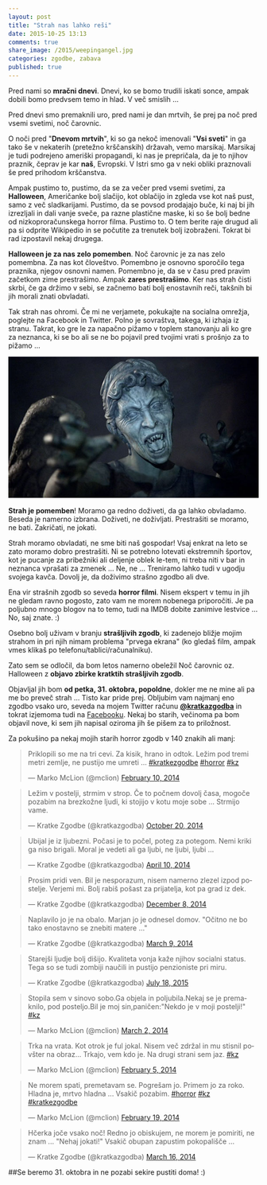 ```yaml
---
layout: post
title: "Strah nas lahko reši"
date: 2015-10-25 13:13
comments: true
share_image: /2015/weepingangel.jpg
categories: zgodbe, zabava
published: true
---
```


Pred nami so **mračni dnevi**. Dnevi, ko se bomo trudili iskati sonce, ampak dobili bomo predvsem temo in hlad. V več smislih …

Pred dnevi smo premaknili uro, pred nami je dan mrtvih, še prej pa noč pred vsemi svetimi, noč čarovnic.

O noči pred "**Dnevom mrtvih**", ki so ga nekoč imenovali "**Vsi sveti**" in ga tako še v nekaterih (pretežno krščanskih) državah, vemo marsikaj. Marsikaj je tudi podrejeno ameriški propagandi, ki nas je prepričala, da je to njihov praznik, čeprav je kar **naš**, Evropski. V Istri smo ga v neki obliki praznovali še pred prihodom krščanstva. 

Ampak pustimo to, pustimo, da se za večer pred vsemi svetimi, za **Halloween**, Američanke bolj slačijo, kot oblačijo in zgleda vse kot naš pust, samo z več sladkarijami. Pustimo, da se povsod prodajajo buče, ki naj bi jih izrezljali in dali vanje sveče, pa razne plastične maske, ki so še bolj bedne od nizkoproračunskega horror filma. Pustimo to. O tem berite raje drugud ali pa si odprite Wikipedio in se počutite za trenutek bolj izobraženi. Tokrat bi rad izpostavil nekaj drugega.

**Halloween je za nas zelo pomemben**. Noč čarovnic je za nas zelo pomembna. Za nas kot človeštvo. Pomembno je osnovno sporočilo tega praznika, njegov osnovni namen. Pomembno je, da se v času pred pravim začetkom zime prestrašimo. Ampak **zares prestrašimo**. Ker nas strah čisti skrbi, če ga držimo v sebi, se začnemo bati bolj enostavnih reči, takšnih bi jih morali znati obvladati. 

Tak strah nas ohromi. Če mi ne verjamete, pokukajte na socialna omrežja, poglejte na Facebook in Twitter. Polno je sovraštva, takega, ki izhaja iz stranu. Takrat, ko gre le za napačno pižamo v toplem stanovanju ali ko gre za neznanca, ki se bo ali se ne bo pojavil pred tvojimi vrati s prošnjo za to pižamo ...

![image](/images/2015/weepingangel.jpg)

**Strah je pomemben**! Moramo ga redno doživeti, da ga lahko obvladamo. Beseda je namerno izbrana. Doživeti, ne doživljati. Prestrašiti se moramo, ne bati. Zakričati, ne jokati. 

Strah moramo obvladati, ne sme biti naš gospodar! Vsaj enkrat na leto se zato moramo dobro prestrašiti. Ni se potrebno lotevati ekstremnih športov, kot je pucanje za pribežniki ali deljenje oblek le-tem, ni treba niti v bar in neznanca vprašati za zmenek … Ne, ne … Treniramo lahko tudi v ugodju svojega kavča. Dovolj je, da doživimo strašno zgodbo ali dve.

Ena vir strašnih zgodb so seveda **horror filmi**. Nisem ekspert v temu in jih ne gledam ravno pogosto, zato vam ne morem nobenega priporočiti. Je pa poljubno mnogo blogov na to temo, tudi na IMDB dobite zanimive lestvice … No, saj znate. :)

Osebno bolj uživam v branju **strašljivih zgodb**, ki zadenejo bližje mojim strahom in pri njih nimam problema "prvega ekrana" (ko gledaš film, ampak vmes klikaš po telefonu/tablici/računalniku).

Zato sem se odločil, da bom letos namerno obeležil Noč čarovnic oz. Halloween z **objavo zbirke kratktih strašljivih zgodb**. 

Objavljal jih bom **od petka, 31. oktobra, popoldne**, dokler me ne mine ali pa me bo preveč strah ... Tisto kar pride prej. Obljubim vam najmanj eno zgodbo vsako uro, seveda na mojem Twitter računu **[@kratkazgodba](https://twitter.com/kratkazgodba)** in tokrat izjemoma tudi na [Facebooku](https://www.facebook.com/kratkazgodba). Nekaj bo starih, večinoma pa bom objavil nove, ki sem jih napisal oziroma jih še pišem za to priložnost.

Za pokušino pa nekaj mojih starih horror zgodb v 140 znakih ali manj: 

<blockquote class="twitter-tweet" lang="en"><p lang="sl" dir="ltr">Priklopili so me na tri cevi. Za kisik, hrano in odtok. Ležim pod tremi metri zemlje, ne pustijo me umreti ... <a href="https://twitter.com/hashtag/kratkezgodbe?src=hash">#kratkezgodbe</a> <a href="https://twitter.com/hashtag/horror?src=hash">#horror</a> <a href="https://twitter.com/hashtag/kz?src=hash">#kz</a></p>&mdash; Marko McLion (@mclion) <a href="https://twitter.com/mclion/status/432827584926449664">February 10, 2014</a></blockquote> 

<blockquote class="twitter-tweet" lang="en"><p lang="sl" dir="ltr">Ležim v postelji, strmim v strop. Če to počnem dovolj časa, mogoče pozabim na brezkožne ljudi, ki stojijo v kotu moje sobe ... Strmijo vame.</p>&mdash; Kratke Zgodbe (@kratkazgodba) <a href="https://twitter.com/kratkazgodba/status/524091446815891456">October 20, 2014</a></blockquote> 

<blockquote class="twitter-tweet" lang="en"><p lang="sl" dir="ltr">Ubijal je iz ljubezni. Počasi je to počel, poteg za potegom. Nemi kriki ga niso brigali. Moral je vedeti ali ga ljubi, ne ljubi, ljubi …</p>&mdash; Kratke Zgodbe (@kratkazgodba) <a href="https://twitter.com/kratkazgodba/status/454246194303500288">April 10, 2014</a></blockquote> 

<blockquote class="twitter-tweet" lang="en"><p lang="sl" dir="ltr">Prosim pridi ven. Bil je nesporazum, nisem namerno zlezel izpod postelje. Verjemi mi. Bolj rabiš pošast za prijatelja, kot pa grad iz dek.</p>&mdash; Kratke Zgodbe (@kratkazgodba) <a href="https://twitter.com/kratkazgodba/status/542034695295213568">December 8, 2014</a></blockquote> 

<blockquote class="twitter-tweet" lang="en"><p lang="sl" dir="ltr">Naplavilo jo je na obalo. Marjan jo je odnesel domov. &quot;Očitno ne bo tako enostavno se znebiti matere ...&quot;</p>&mdash; Kratke Zgodbe (@kratkazgodba) <a href="https://twitter.com/kratkazgodba/status/442632315785576448">March 9, 2014</a></blockquote> 

<blockquote class="twitter-tweet" lang="en"><p lang="sl" dir="ltr">Starejši ljudje bolj dišijo. Kvaliteta vonja kaže njihov socialni status. Tega so se tudi zombiji naučili in pustijo penzioniste pri miru.</p>&mdash; Kratke Zgodbe (@kratkazgodba) <a href="https://twitter.com/kratkazgodba/status/622444159350272000">July 18, 2015</a></blockquote> 

<blockquote class="twitter-tweet" lang="en"><p lang="sl" dir="ltr">Stopila sem v sinovo sobo.Ga objela in poljubila.Nekaj se je premaknilo, pod posteljo.Bil je moj sin,paničen:&quot;Nekdo je v moji postelji!&quot; <a href="https://twitter.com/hashtag/kz?src=hash">#kz</a></p>&mdash; Marko McLion (@mclion) <a href="https://twitter.com/mclion/status/440229822636519424">March 2, 2014</a></blockquote> 

<blockquote class="twitter-tweet" lang="en"><p lang="sl" dir="ltr">Trka na vrata. Kot otrok je ful jokal. Nisem več zdržal in mu stisnil povšter na obraz... &#10;Trkajo, vem kdo je. Na drugi strani sem jaz. <a href="https://twitter.com/hashtag/kz?src=hash">#kz</a></p>&mdash; Marko McLion (@mclion) <a href="https://twitter.com/mclion/status/431125375473950720">February 5, 2014</a></blockquote> 

<blockquote class="twitter-tweet" lang="en"><p lang="sl" dir="ltr">Ne morem spati, premetavam se. Pogrešam jo. Primem jo za roko. Hladna je, mrtvo hladna ... Vsakič pozabim. &#10;<a href="https://twitter.com/hashtag/horror?src=hash">#horror</a> <a href="https://twitter.com/hashtag/kz?src=hash">#kz</a> <a href="https://twitter.com/hashtag/kratkezgodbe?src=hash">#kratkezgodbe</a></p>&mdash; Marko McLion (@mclion) <a href="https://twitter.com/mclion/status/436089070461386752">February 19, 2014</a></blockquote> 

<blockquote class="twitter-tweet" lang="en"><p lang="sl" dir="ltr">Hčerka joče vsako noč! Redno jo obiskujem, ne morem je pomiriti, ne znam ... &quot;Nehaj jokati!&quot; &#10;Vsakič obupan zapustim pokopališče ...</p>&mdash; Kratke Zgodbe (@kratkazgodba) <a href="https://twitter.com/kratkazgodba/status/445287149420953600">March 16, 2014</a></blockquote> <script async src="//platform.twitter.com/widgets.js" charset="utf-8"></script>


##Se beremo 31. oktobra in ne pozabi sekire pustiti doma! :)

